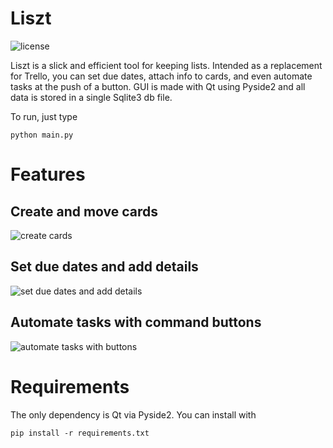
# Liszt
![license](https://img.shields.io/badge/license-GPL%203.0-brightgreen)

Liszt is a slick and efficient tool for keeping lists.
Intended as a replacement for Trello, you can set due dates, attach info to cards, and even automate tasks at the push of a button.
GUI is made with Qt using Pyside2 and all data is stored in a single Sqlite3 db file.

To run, just type
```
python main.py
```

# Features
## Create and move cards
![create cards](https://github.com/rwandaPinocle/Liszt/raw/master/gifs/liszt_add_and_move.gif)

## Set due dates and add details
![set due dates and add details](https://github.com/rwandaPinocle/Liszt/raw/master/gifs/liszt_modify_tasks.gif)

## Automate tasks with command buttons
![automate tasks with buttons](https://raw.githubusercontent.com/rwandaPinocle/Liszt/master/gifs/liszt_buttons.gif)

# Requirements
The only dependency is Qt via Pyside2.
You can install with 
```
pip install -r requirements.txt
```


